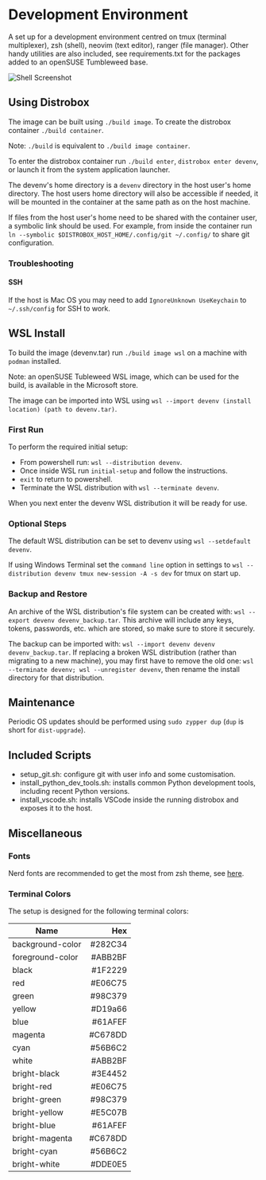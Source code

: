# Development Environment
A set up for a development environment centred on tmux (terminal multiplexer), zsh (shell), neovim (text editor), ranger (file manager).
Other handy utilities are also included, see requirements.txt for the packages added to an openSUSE Tumbleweed base.

![Shell Screenshot](screenshots/shell.png)



## Using Distrobox
The image can be built using `./build image`.
To create the distrobox container `./build container`.

Note: `./build` is equivalent to `./build image container`.

To enter the distrobox container run `./build enter`, `distrobox enter devenv`,
or launch it from the system application launcher.

The devenv's home directory is a `devenv` directory in the host user's home directory.
The host users home directory will also be accessible if needed,
it will be mounted in the container at the same path as on the host machine.

If files from the host user's home need to be shared with the container user,
a symbolic link should be used.
For example, from inside the container run `ln --symbolic $DISTROBOX_HOST_HOME/.config/git ~/.config/`
to share git configuration.



### Troubleshooting

#### SSH
If the host is Mac OS you may need to add `IgnoreUnknown UseKeychain` to `~/.ssh/config` for SSH to work.



## WSL Install
To build the image (devenv.tar) run `./build image wsl` on a machine with `podman` installed.

Note: an openSUSE Tubleweed WSL image, which can be used for the build, is available in the Microsoft store.

The image can be imported into WSL using `wsl --import devenv (install location) (path to devenv.tar)`.


### First Run
To perform the required initial setup:
- From powershell run: `wsl --distribution devenv`.
- Once inside WSL run `initial-setup` and follow the instructions.
- `exit` to return to powershell.
- Terminate the WSL distribution with `wsl --terminate devenv`.

When you next enter the devenv WSL distribution it will be ready for use.


### Optional Steps
The default WSL distribution can be set to devenv using `wsl --setdefault devenv`.

If using Windows Terminal set the `command line` option in settings to
`wsl --distribution devenv tmux new-session -A -s dev` for tmux on start up.


### Backup and Restore
An archive of the WSL distribution's file system can be created with:
`wsl --export devenv devenv_backup.tar`.
This archive will include any keys, tokens, passwords, etc. which are stored,
so make sure to store it securely.

The backup can be imported with: `wsl --import devenv devenv devenv_backup.tar`.
If replacing a broken WSL distribution (rather than migrating to a new machine),
you may first have to remove the old one:
`wsl --terminate devenv; wsl --unregister devenv`,
then rename the install directory for that distribution.



## Maintenance
Periodic OS updates should be performed using `sudo zypper dup` (`dup` is short for `dist-upgrade`).



## Included Scripts
- setup_git.sh: configure git with user info and some customisation.
- install_python_dev_tools.sh: installs common Python development tools, including recent Python versions.
- install_vscode.sh: installs VSCode inside the running distrobox and exposes it to the host.



## Miscellaneous

### Fonts
Nerd fonts are recommended to get the most from zsh theme, see [here](https://www.nerdfonts.com/).


### Terminal Colors
The setup is designed for the following terminal colors:

| Name                |       Hex |
| ------------------- | ---------:|
| background-color    |   #282C34 |
| foreground-color    |   #ABB2BF |
| black               |   #1F2229 |
| red                 |   #E06C75 |
| green               |   #98C379 |
| yellow              |   #D19a66 |
| blue                |   #61AFEF |
| magenta             |   #C678DD |
| cyan                |   #56B6C2 |
| white               |   #ABB2BF |
| bright-black        |   #3E4452 |
| bright-red          |   #E06C75 |
| bright-green        |   #98C379 |
| bright-yellow       |   #E5C07B |
| bright-blue         |   #61AFEF |
| bright-magenta      |   #C678DD |
| bright-cyan         |   #56B6C2 |
| bright-white        |   #DDE0E5 |
